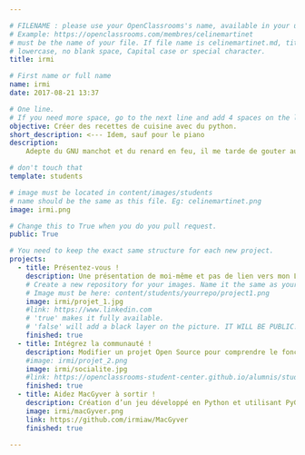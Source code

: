 ```yaml
---

# FILENAME : please use your OpenClassrooms's name, available in your url.
# Example: https://openclassrooms.com/membres/celinemartinet
# must be the name of your file. If file name is celinemartinet.md, title is celinemartinet.
# lowercase, no blank space, Capital case or special character.
title: irmi

# First name or full name
name: irmi
date: 2017-08-21 13:37

# One line.
# If you need more space, go to the next line and add 4 spaces on the left, as in 'description'.
objective: Créer des recettes de cuisine avec du python.
short_description: <--- Idem, sauf pour le piano
description:
    Adepte du GNU manchot et du renard en feu, il me tarde de gouter au python.

# don't touch that
template: students

# image must be located in content/images/students
# name should be the same as this file. Eg: celinemartinet.png
image: irmi.png

# Change this to True when you do you pull request.
public: True

# You need to keep the exact same structure for each new project.
projects:
  - title: Présentez-vous !
    description: Une présentation de moi-même et pas de lien vers mon LinkedIn.
    # Create a new repository for your images. Name it the same as your nickname and profile picture.
    # Image must be here: content/students/yourrepo/project1.png
    image: irmi/projet_1.jpg
    #link: https://www.linkedin.com
    # 'true' makes it fully available.
    # 'false' will add a black layer on the picture. IT WILL BE PUBLIC!
    finished: true
  - title: Intégrez la communauté !
    description: Modifier un projet Open Source pour comprendre le fonctionnement de Git, de Github et des pull requests. 
    #image: irmi/projet_2.png
    image: irmi/socialite.jpg
    #link: https://openclassrooms-student-center.github.io/alumnis/students/irmi.html
    finished: true
  - title: Aidez MacGyver à sortir !
    description: Création d’un jeu développé en Python et utilisant PyGame.
    image: irmi/macGyver.png
    link: https://github.com/irmiaw/MacGyver
    finished: true

---
```

